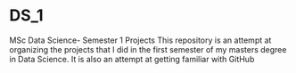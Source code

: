 # DS_1
MSc Data Science- Semester 1 Projects
This repository is an attempt at organizing the projects that I did in the first semester of my masters degree in Data Science.
It is also an attempt at getting familiar with GitHub
